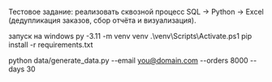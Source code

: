 Тестовое задание: реализовать сквозной процесс SQL → Python → Excel
(дедупликация заказов, сбор отчёта и визуализация).


запуск на windows 
py -3.11 -m venv venv
.\venv\Scripts\Activate.ps1
pip install -r requirements.txt

python data/generate_data.py --email you@domain.com --orders 8000 --days 30